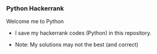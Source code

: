 ### Python Hackerrank
Welcome me to Python

- I save my hackerrank codes (Python) in this repository.

- Note: My solutions may not the best (and correct)
